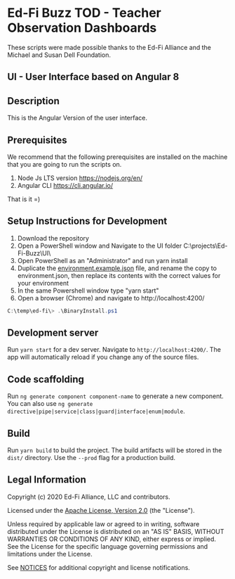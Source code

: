 Ed-Fi Buzz TOD - Teacher Observation Dashboards
============

These scripts were made possible thanks to the Ed-Fi Alliance and the Michael and Susan Dell Foundation.

UI - User Interface based on Angular 8
------------

Description
------------
This is the Angular Version of the user interface.

Prerequisites
------------
We recommend that the following prerequisites are installed on the machine that you are going to run the scripts on.

1. Node Js LTS version https://nodejs.org/en/
2. Angular CLI https://cli.angular.io/

That is it =)


Setup Instructions for Development
------------

1. Download the repository
2. Open a PowerShell window and Navigate to the UI folder C:\projects\Ed-Fi-Buzz\UI\
3. Open PowerShell as an "Administrator" and run yarn install
4. Duplicate the [environment.example.json](src/assets/environment.example.json) file, and rename the copy to environment.json, then replace its contents with the correct values for your environment
5. In the same Powershell window type "yarn start"
6. Open a browser (Chrome) and navigate to http://localhost:4200/


```PowerShell
C:\temp\ed-fi\> .\BinaryInstall.ps1
```

## Development server

Run `yarn start` for a dev server. Navigate to `http://localhost:4200/`. The app will automatically reload if you change any of the source files.

## Code scaffolding

Run `ng generate component component-name` to generate a new component. You can also use `ng generate directive|pipe|service|class|guard|interface|enum|module`.

## Build

Run `yarn build` to build the project. The build artifacts will be stored in the `dist/` directory. Use the `--prod` flag for a production build.

## Legal Information

Copyright (c) 2020 Ed-Fi Alliance, LLC and contributors.

Licensed under the [Apache License, Version 2.0](LICENSE) (the "License").

Unless required by applicable law or agreed to in writing, software
distributed under the License is distributed on an "AS IS" BASIS,
WITHOUT WARRANTIES OR CONDITIONS OF ANY KIND, either express or implied.
See the License for the specific language governing permissions and
limitations under the License.

See [NOTICES](NOTICES.md) for additional copyright and license notifications.

